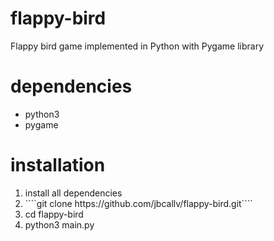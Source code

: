 # flappy-bird
Flappy bird game implemented in Python with Pygame library

# dependencies
<ul>
  <li>python3</li>
  <li>pygame</li>
</ul>

# installation
<ol>
  <li>install all dependencies</li>
  <li>````git clone https://github.com/jbcallv/flappy-bird.git````</li>
  <li>cd flappy-bird</li>
  <li>python3 main.py</li>
</ol>
